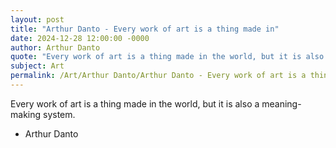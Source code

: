 ```yaml
---
layout: post
title: "Arthur Danto - Every work of art is a thing made in"
date: 2024-12-28 12:00:00 -0000
author: Arthur Danto
quote: "Every work of art is a thing made in the world, but it is also a meaning-making system."
subject: Art
permalink: /Art/Arthur Danto/Arthur Danto - Every work of art is a thing made in
---
```


Every work of art is a thing made in the world, but it is also a meaning-making system.

- Arthur Danto
